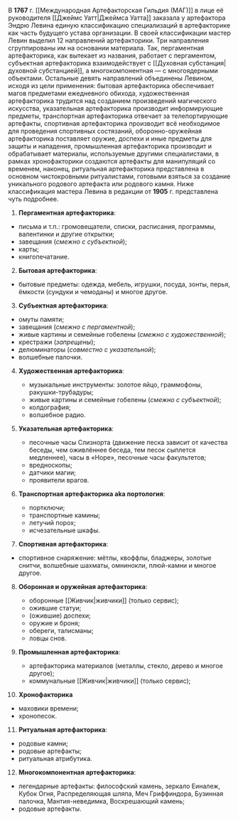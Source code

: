 В **1767** г. [[Международная Артефакторская Гильдия (МАГ)]] в лице её руководителя [[Джеймс Уатт|Джеймса Уатта]] заказала у артефактора Эндрю Левина единую классификацию специализаций в артефакторике как часть будущего устава организации. В своей классификации мастер Левин выделил 12 направлений артефакторики. Три направления сгруппированы им на основании материала. Так, пергаментная артефакторика, как вытекает из названия, работает с пергаментом, субъектная артефакторика взаимодействует с [[Духовная субстанция|духовной субстанцией]], а многокомпонентная — с многоядерными объектами. Остальные девять направлений объединены Левином, исходя из цели применения: бытовая артефакторика обеспечивает магов предметами ежедневного обихода, художественная артефакторика трудится над созданием произведений магического искусства, указательная артефакторика производит информирующие предметы, транспортная артефакторика отвечает за телепортирующие артефакты, спортивная артефакторика производит всё необходимое для проведения спортивных состязаний, оборонно-оружейная артефакторика поставляет оружие, доспехи и иные предметы для защиты и нападения, промышленная артефакторика производит и обрабатывает материалы, используемые другими специалистами, в рамках хронофакторики создаются артефакты для манипуляций со временем, наконец, ритуальная артефакторика представлена в основном чистокровными ритуалистами, готовыми взяться за создание уникального родового артефакта или родового камня. Ниже классификация мастера Левина в редакции от **1905** г. представлена чуть подробнее.

1. **Пергаментная артефакторика**:
  - письма и т.п.: громовещатели, списки, расписания, программы, валентинки и другие открытки;
  - завещания (*смежно с субъектной*);
  - карты;
  - книгопечатание.

2. **Бытовая артефакторика**:
  - бытовые предметы: одежда, мебель, игрушки, посуда, зонты, перья, ёмкости (сундуки и чемоданы) и многое другое.

3. **Субъектная артефакторика**:
 - омуты памяти;
 - завещания (*смежно с пергаментной*);
 - живые картины и семейные гобелены (*смежно с художественной*);
 - крестражи (*запрещены*);
 - делюминаторы (*совместно с указательной*);
 - волшебные палочки.

4. **Художественная артефакторика**:
   - музыкальные инструменты: золотое яйцо, граммофоны, ракушки-трубадуры;
   - живые картины и семейные гобелены (*смежно с субъектной*);
   - колдография;
   - волшебное радио.

5. **Указательная артефакторика**:
   - песочные часы Слизнорта (движение песка зависит от качества беседы, чем оживлённее беседа, тем песок сыплется медленнее), часы в «Норе», песочные часы факультетов;
   - вредноскопы;
   - датчики магии;
   - проявители врагов.

6. **Транспортная артефакторика aka портология**:
   - портключи;
   - транспортные камины;
   - летучий порох;
   - исчезательные шкафы.

7. **Спортивная артефакторика**:
 - спортивное снаряжение: мётлы, квоффлы, бладжеры, золотые снитчи, волшебные шахматы, омнинокли, плюй-камни и многое другое.

8. **Оборонная и оружейная артефакторика**:
   - оборонные [[Живчик|живчики]] (только сервис);
   - ожившие статуи;
   - (ожившие) доспехи;
   - оружие и броня;
   - обереги, талисманы;
   - ловцы снов.

9. **Промышленная артефакторика**:
   - артефакторика материалов (металлы, стекло, дерево и многое другое);
   - коммунальные [[Живчик|живчики]] (только сервис);

10. **Хронофакторика**
 - маховики времени;
 - хронопесок.

11. **Ритуальная артефакторика**:
   - родовые камни;
   - родовые артефакты;
   - ритуальная атрибутика.

12. **Многокомпонентная артефакторика**:
   - легендарные артефакты: философский камень, зеркало Еиналеж, Кубок Огня, Распределяющая шляпа, Меч Гриффиндора, Бузинная палочка, Мантия-неведимка, Воскрешающий камень;
   - родовые артефакты.